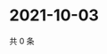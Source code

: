 # 2021-10-03

共 0 条

<!-- BEGIN WEIBO -->
<!-- 最后更新时间 Sun Oct 03 2021 21:17:23 GMT+0800 (China Standard Time) -->

<!-- END WEIBO -->
